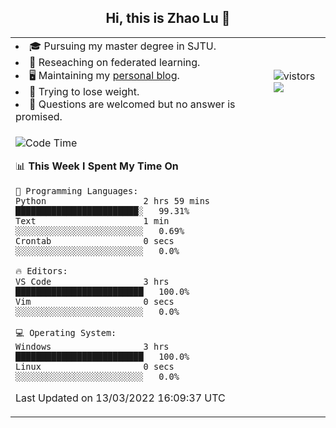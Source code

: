 <h2 align="center"> Hi, this is Zhao Lu 👋</h2>

<table style="overflow:hidden;">
    <tr> 
        <td>
            <li>🎓 Pursuing my master degree in SJTU.</li>
            <li>🌱 Reseaching on federated learning.</li>
            <li>🖥️ Maintaining my <a href="https://ifarewell.xyz">personal blog</a>.</li>
            <li>💪 Trying to lose weight.</li>
            <li>💬 Questions are welcomed but no answer is promised.</li> 
        </td>
        <td>
            <img src="https://visitor-badge.glitch.me/badge?page_id=ifarewell" alt="vistors" />
        <br>
          <img src="https://github-readme-stats.vercel.app/api?username=ifarewell&theme=graywhite&hide=prs,contribs&show_icons=true&hide_border=true&icon_color=CE1D2D&text_color=718096&bg_color=ffffff&hide_title=true" />
        </td>
    </tr>
    <tr>
        <td colspan="2">
            
<!--START_SECTION:waka-->
![Code Time](http://img.shields.io/badge/Code%20Time-108%20hrs%2026%20mins-blue)

📊 **This Week I Spent My Time On** 

```text
💬 Programming Languages: 
Python                   2 hrs 59 mins       ████████████████████████░   99.31% 
Text                     1 min               ░░░░░░░░░░░░░░░░░░░░░░░░░   0.69% 
Crontab                  0 secs              ░░░░░░░░░░░░░░░░░░░░░░░░░   0.0%

🔥 Editors: 
VS Code                  3 hrs               █████████████████████████   100.0% 
Vim                      0 secs              ░░░░░░░░░░░░░░░░░░░░░░░░░   0.0%

💻 Operating System: 
Windows                  3 hrs               █████████████████████████   100.0% 
Linux                    0 secs              ░░░░░░░░░░░░░░░░░░░░░░░░░   0.0%

```


 Last Updated on 13/03/2022 16:09:37 UTC
<!--END_SECTION:waka-->
            
</td></tr>
</table>

